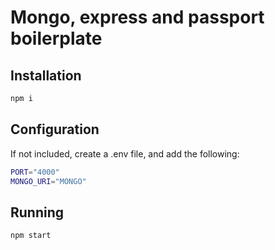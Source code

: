 # Mongo, express and passport boilerplate

## Installation

```bash
npm i
```

## Configuration

If not included, create a .env file, and add the following:

```bash
PORT="4000"
MONGO_URI="MONGO"
```

## Running

```bash
npm start
```

